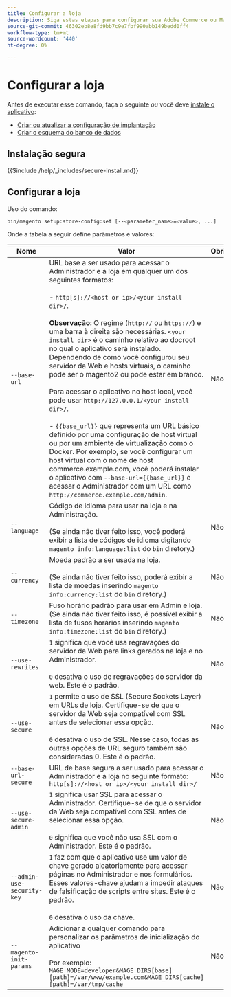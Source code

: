 ```yaml
---
title: Configurar a loja
description: Siga estas etapas para configurar sua Adobe Commerce ou Magento Open Source Store.
source-git-commit: 46302eb8e8fd9bb7c9e7fbf990abb149bedd0ff4
workflow-type: tm+mt
source-wordcount: '440'
ht-degree: 0%

---
```



# Configurar a loja

Antes de executar esse comando, faça o seguinte *ou* você deve [instale o aplicativo](../advanced.md):

* [Criar ou atualizar a configuração de implantação](deployment.md)
* [Criar o esquema do banco de dados](database.md)

## Instalação segura

{{$include /help/_includes/secure-install.md}}

## Configurar a loja

Uso do comando:

```bash
bin/magento setup:store-config:set [--<parameter_name>=<value>, ...]
```

Onde a tabela a seguir define parâmetros e valores:

| Nome | Valor | Obrigatório? |
|--- |--- |--- |
| `--base-url` | URL base a ser usado para acessar o Administrador e a loja em qualquer um dos seguintes formatos:<br><br>- `http[s]://<host or ip>/<your install dir>/`.<br><br>**Observação:** O regime (`http://` ou `https://`) e uma barra à direita são necessárias. `<your install dir>` é o caminho relativo ao docroot no qual o aplicativo será instalado. Dependendo de como você configurou seu servidor da Web e hosts virtuais, o caminho pode ser o magento2 ou pode estar em branco.<br><br>Para acessar o aplicativo no host local, você pode usar `http://127.0.0.1/<your install dir>/`.<br><br>- `{{base_url}}` que representa um URL básico definido por uma configuração de host virtual ou por um ambiente de virtualização como o Docker. Por exemplo, se você configurar um host virtual com o nome de host commerce.example.com, você poderá instalar o aplicativo com `--base-url={{base_url}}` e acessar o Administrador com um URL como `http://commerce.example.com/admin`. | Não |
| `--language` | Código de idioma para usar na loja e na Administração.<br><br>(Se ainda não tiver feito isso, você poderá exibir a lista de códigos de idioma digitando `magento info:language:list` do `bin` diretory.) | Não |
| `--currency` | Moeda padrão a ser usada na loja. <br><br>(Se ainda não tiver feito isso, poderá exibir a lista de moedas inserindo `magento info:currency:list` do `bin` diretory.) | Não |
| `--timezone` | Fuso horário padrão para usar em Admin e loja. (Se ainda não tiver feito isso, é possível exibir a lista de fusos horários inserindo `magento info:timezone:list` do `bin` diretory.) | Não |
| `--use-rewrites` | `1` significa que você usa regravações do servidor da Web para links gerados na loja e no Administrador.<br><br>`0` desativa o uso de regravações do servidor da web. Este é o padrão. | Não |
| `--use-secure` | `1` permite o uso de SSL (Secure Sockets Layer) em URLs de loja. Certifique-se de que o servidor da Web seja compatível com SSL antes de selecionar essa opção.<br><br>`0` desativa o uso de SSL. Nesse caso, todas as outras opções de URL seguro também são consideradas 0. Este é o padrão. | Não |
| `--base-url-secure` | URL de base segura a ser usado para acessar o Administrador e a loja no seguinte formato: `http[s]://<host or ip>/<your install dir>/` | Não |
| `--use-secure-admin` | `1` significa usar SSL para acessar o Administrador. Certifique-se de que o servidor da Web seja compatível com SSL antes de selecionar essa opção.<br><br>`0` significa que você não usa SSL com o Administrador. Este é o padrão. | Não |
| `--admin-use-security-key` | `1` faz com que o aplicativo use um valor de chave gerado aleatoriamente para acessar páginas no Administrador e nos formulários. Esses valores-chave ajudam a impedir ataques de falsificação de scripts entre sites. Este é o padrão.<br/><br/>`0` desativa o uso da chave. | Não |
| `--magento-init-params` | Adicionar a qualquer comando para personalizar os parâmetros de inicialização do aplicativo<br/><br/>Por exemplo: `MAGE_MODE=developer&MAGE_DIRS[base][path]=/var/www/example.com&MAGE_DIRS[cache][path]=/var/tmp/cache` | Não |

